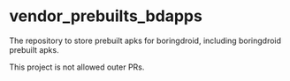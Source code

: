 # vendor_prebuilts_bdapps

The repository to store prebuilt apks for boringdroid, including boringdroid prebuilt apks.

This project is not allowed outer PRs.
